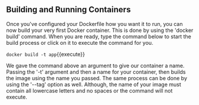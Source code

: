 ## Building and Running Containers

Once you've configured your Dockerfile how you want it to run, you can now
build your very first Docker container. This is done by using the 'docker build'
command. When you are ready, type the command below to start the build process
or click on it to execute the command for you.

`docker build -t app`{{execute}}

We gave the command above an argument to give our container a name. Passing the
'-t' argument and then a name for your container, then builds the image using
the name you passed. The same process can be done by using the '--tag' option as
well. Although, the name of your image must contain all lowercase letters and no
spaces or the command will not execute.
